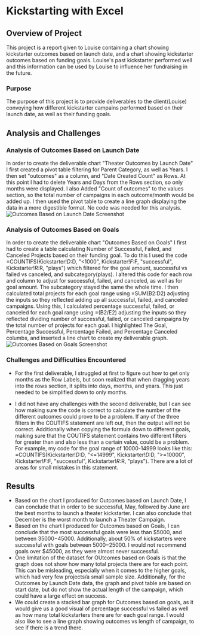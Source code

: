 # Kickstarting with Excel

## Overview of Project
This project is a report given to Louise containing a chart showing kickstarter outcomes based on launch date, and a chart showing kickstarter outcomes based on funding goals. Louise's past kickstarter performed well and this information can be used by Louise to influence her fundraising in the future.

### Purpose
The purpose of this project is to provide deliverables to the client(Louise) conveying how different kickstarter campains performed based on their launch date, as well as their funding goals. 

## Analysis and Challenges
    
### Analysis of Outcomes Based on Launch Date
In order to create the deliverable chart "Theater Outcomes by Launch Date" I first created a pivot table filtering for Parent Category, as well as Years. I then set "outcomes" as a column, and "Date Created Count" as Rows. At this point I had to delete Years and Days from the Rows section, so only months were displayed. I also Added "Count of outcomes" to the values section, so the total number of campaigns in each outcome/month would be added up. I then used the pivot table to create a line graph displaying the data in a more digestible format. No code was needed for this analysis.
![Outcomes Based on Launch Date Screenshot](https://user-images.githubusercontent.com/99054057/159808830-5d75aeb4-50f5-4fa1-8757-bd378bfc2fae.png)


### Analysis of Outcomes Based on Goals
In order to create the deliverable chart "Outcomes Based on Goals" I first had to create a table calculating Number of Successful, Failed, and Canceled Projects based on their funding goal. To do this I used the code =COUNTIFS(Kickstarter!$D:$D, "<1000", Kickstarter!$F:$F, "successful", Kickstarter!$R:$R, "plays") which filtered for the goal amount, successful vs failed vs canceled, and subcategory(plays). I altered this code for each row and column to adjust for successful, failed, and canceled, as well as for goal amount. The subcategory stayed the same the whole time. I then calculated total projects for each goal range using =SUM(B2:D2) adjusting the inputs so they reflected adding up all successful, failed, and canceled campaigns. Using this, I calculated percentage successful, failed, or canceled for each goal range using =(B2/E2) adjusting the inputs so they reflected dividing number of successful, failed, or canceled campaigns by the total number of projects for each goal. I highlighted The Goal, Percentage Successful, Percentage Failed, and Percentage Canceled columbs, and inserted a line chart to create my deliverable graph. 
![Outcomes Based on Goals Screenshot](https://user-images.githubusercontent.com/99054057/159808868-baa73d67-01e0-4ac0-9f08-1122c5a09f48.png)


### Challenges and Difficulties Encountered
*    For the first deliverable, I struggled at first to figure out how to get only months as the Row Labels, but soon realized that when dragging years into the rows section, it splits into days, months, and years. This just needed to be simplified down to only months.

*    I did not have any challenges with the second deliverable, but I can see how making sure the code is correct to calculate the number of the different outcomes could prove to be a problem. If any of the three filters in the COUTIFS statement are left out, then the output will not be correct. Additionally when copying the formula down to different goals, making sure that the COUTIFS statement contains two different filters for greater than and also less than a certain value, could be a problem. For example, my code for the goal range of 10000-14999 looks like this: =COUNTIFS(Kickstarter!$D:$D, "<=14999", Kickstarter!$D:$D, ">=10000", Kickstarter!$F:$F, "successful", Kickstarter!$R:$R, "plays"). There are a lot of areas for small mistakes in this statement.

## Results

- Based on the chart I produced for Outcomes based on Launch Date, I can conclude that in order to be successful, May, followed by June are the best months to launch a theater kickstarter. I can also conclude that December is the worst month to launch a Theater Campaign.
- Based on the chart I produced for Outcomes based on Goals, I can conclude that the most successful goals were less than $5000, and between $35000-$45000. Additionally, about 50% of kickstarters were successful with goals between $5000-$25000. I would not recommend goals over $45000, as they were almost never successful.
- One limitation of the dataset for OUtcomes based on Goals is that the graph does not show how many total projects there are for each point. This can be misleading, especially when it comes to the higher goals, which had very few projects/a small sample size. Additionally, for the Outcomes by Launch Date data, the graph and pivot table are based on start date, but do not show the actual length of the campaign, which could have a large effect on success.
- We could create a stacked bar graph for Outcomes based on goals, as it would give us a good visual of percentage successful vs failed as well as how many total kickstarters there are for each goal range. I would also like to see a line graph showing outcomes vs length of campaign, to see if there is a trend there. 
